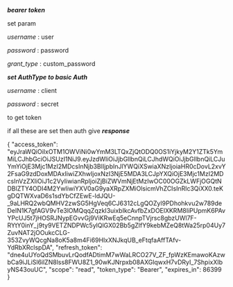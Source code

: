 ***bearer token*** 

set param

*username* : user

*password* : password

*grant_type* : custom_password


***set AuthType to basic Auth***
 
*username* : client

*password* : secret

to get token

if all these are set then auth give ***response***

{
    "access_token": "eyJraWQiOiIxOTM1OWViNi0wYmM3LTQxZjQtODQ0OS1iYjkyM2Y1ZTk5YmMiLCJhbGciOiJSUzI1NiJ9.eyJzdWIiOiJjbGllbnQiLCJhdWQiOiJjbGllbnQiLCJuYmYiOjE3Mjc1MzI2MDcsInNjb3BlIjpbInJlYWQiXSwiaXNzIjoiaHR0cDovL2xvY2FsaG9zdDoxMDAxIiwiZXhwIjoxNzI3NjE5MDA3LCJpYXQiOjE3Mjc1MzI2MDcsInVzZXIiOiJ1c2VyIiwianRpIjoiZjBiZWVmNjEtMzIwOC00OGZkLWFjOGQtNDBlZTY4ODI4M2YwIiwiYXV0aG9yaXRpZXMiOlsicmVhZCIsInRlc3QiXX0.teKgDQTWXvaD6s1sdYbCfZEwE-ldJQU-_9aLHRQ2wbQMHV2zwSG5HgVeq6CJ6312cLgQOZyl9PDhohkvu2w789deDeIN1K7gfAGV9vTe3lOMQqqZqzkI3uixbIkcAvfbZxDOElXKRM8IiPUpmK6PAvYPcUJ5t7jHOSRJNypEGvvGj9ViKRwEq5eCnnpTVjrsc8gbzUWl7F-RYtY0inY_j9ty9VETZNDPWc5ylQlGX02Bb5gZlfY9kebMZeQ8tWa25rp04Uy7ZuvNAT2jOOukcCLG-353ZvyWQcgNa8oK5a8m4Fi69HlxXNJkqUB_eFtqfaAffTAfv-YdRbXRclspDA",
    "refresh_token": "dne4uUYoQdSMbuvLrQodfADtimM7wWaLRCO27V_ZF_fpWzKEmawoKAzwbCa9iJLiSl6ilZN8lss8FWU8Z1_90wKJNrpxb08AXGlqwxH7vDRyI_7ShpixXIbyNS43ouUC",
    "scope": "read",
    "token_type": "Bearer",
    "expires_in": 86399
}